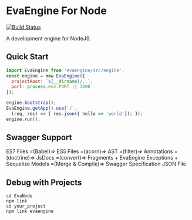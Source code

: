 # EvaEngine For Node

[![Build Status](https://travis-ci.org/EvaEngine/EvaNode.svg?branch=master)](https://travis-ci.org/EvaEngine/EvaNode)

A development engine for NodeJS.



## Quick Start

``` js
import EvaEngine from 'evaengine/src/engine';
const engine = new EvaEngine({
  projectRoot: `${__dirname}/..`,
  port: process.env.PORT || 3000
});

engine.bootstrap();
EvaEngine.getApp().use('/', 
  (req, res) => { res.json({ hello => 'world'}); });
engine.run();
```

## Swagger Support

ES7 Files =(Babel)=> ES5 Files =(acorn)=> AST =(filter)=> Annotations =(doctrine)=> JsDocs
   =(convert)=> Fragments + EvaEngine Exceptions + Sequelize Models =(Merge & Compile)=> Swagger Specification JSON File


## Debug with Projects

```
cd EvaNode
npm link
cd your_project
npm link evaengine
```